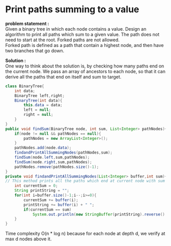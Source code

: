 # Print paths summing to a value  
  
**problem statement :**  
Given a binary tree in which each node contains a value. Design an algorithm to print all paths which sum to a given value. The path does not need to start at the root. Forked paths are not allowed.  
Forked path is defined as a path that contain a highest node, and then have two branches that go down.  

**Solution :**  
One way to think about the solution is, by checking how many paths end on the current node. We pass an array of ancestors to each node, so that it can derive all the paths that end on itself and sum to target.
````*.java
class BinaryTree{
	int data;
	BinaryTree left,right;
	BinaryTree(int data){
		this.data = data;
		left = null;
		right = null;
	}
}
public void findSum(BinaryTree node, int sum, List<Integer> pathNodes){
	if(node != null && pathNodes == null){
		pathNodes = new ArrayList<Integer>();
	}
	pathNodes.add(node.data);
	findandPrintAllSummingNodes(pathNodes,sum);
	findSum(node.left,sum,pathNodes);
	findSum(node.right,sum,pathNodes);
	pathNodes.remove(pathNodes.size()-1);
}
private void findandPrintAllSummingNodes(List<Integer> buffer,int sum){
// This method prints all the paths which end at current node with sum
	int currentSum = 0;
	String printString = "";
	for(int i=buffer.size()-1;i--;i>=0){
		currentSum += buffer(i);
		printString += buffer(i) + " ";
		if(currentSum == sum)
			System.out.println(new StringBuffer(printString).reverse().toString());
	}
}
````
Time complexity O(n * log n) because for each node at depth d, we verify at max d nodes above it.